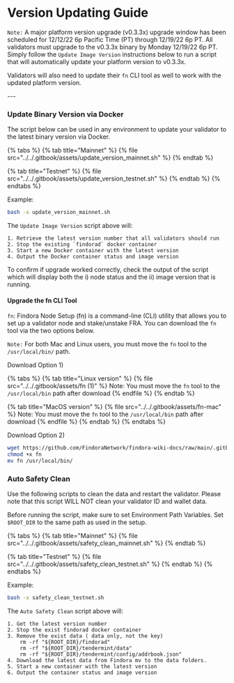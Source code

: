 # Version Updating Guide

`Note:` A major platform version upgrade (v0.3.3x) upgrade window has been scheduled for 12/12/22 6p Pacific Time (PT) through 12/19/22 6p PT. All validators must upgrade to the v0.3.3x binary by Monday 12/19/22 6p PT. Simply follow the `Update Image Version` instructions below to run a script that will automatically update your platform version to v0.3.3x.

Validators will also need to update their `fn` CLI tool as well to work with the updated platform version.

\---

### Update Binary Version via Docker[​](https://wiki.findora.org/docs/validators/update-version#update-image-version) <a href="#update-image-version" id="update-image-version"></a>

The script below can be used in any environment to update your validator to the latest binary version via Docker.

{% tabs %}
{% tab title="Mainnet" %}
{% file src="../../.gitbook/assets/update_version_mainnet.sh" %}
{% endtab %}

{% tab title="Testnet" %}
{% file src="../../.gitbook/assets/update_version_testnet.sh" %}
{% endtab %}
{% endtabs %}

Example:

```bash
bash -x update_version_mainnet.sh
```

The `Update Image Version` script above will:

```
1. Retrieve the latest version number that all validators should run
2. Stop the existing `findorad` docker container
3. Start a new Docker container with the latest version
4. Output the Docker container status and image version
```

To confirm if upgrade worked correctly, check the output of the script which will display both the i) node status and the ii) image version that is running.



#### Upgrade the fn CLI Tool[​](https://wiki.findora.org/docs/validators/automated-setup#setup-the-fn-cli-tool) <a href="#setup-the-fn-cli-tool" id="setup-the-fn-cli-tool"></a>

`fn`: Findora Node Setup (fn) is a command-line (CLI) utility that allows you to set up a validator node and stake/unstake FRA. You can download the `fn` tool via the two options below.

`Note:` For both Mac and Linux users, you must move the `fn` tool to the `/usr/local/bin/` path.

Download Option 1)

{% tabs %}
{% tab title="Linux version" %}
{% file src="../../.gitbook/assets/fn (1)" %}
Note: You must move the `fn` tool to the `/usr/local/bin` path after download
{% endfile %}
{% endtab %}

{% tab title="MacOS version" %}
{% file src="../../.gitbook/assets/fn-mac" %}
Note: You must move the `fn` tool to the `/usr/local/bin` path after download
{% endfile %}
{% endtab %}
{% endtabs %}

Download Option 2)

```bash
wget https://github.com/FindoraNetwork/findora-wiki-docs/raw/main/.gitbook/assets/fn
chmod +x fn
mv fn /usr/local/bin/
```

### Auto Safety Clean[​](https://wiki.findora.org/docs/validators/update-version#auto-safety-clean) <a href="#auto-safety-clean" id="auto-safety-clean"></a>

Use the following scripts to clean the data and restart the validator. Please note that this script WILL NOT clean your validator ID and wallet data.

Before running the script, make sure to set Environment Path Variables. Set `$ROOT_DIR` to the same path as used in the setup.

{% tabs %}
{% tab title="Mainnet" %}
{% file src="../../.gitbook/assets/safety_clean_mainnet.sh" %}
{% endtab %}

{% tab title="Testnet" %}
{% file src="../../.gitbook/assets/safety_clean_testnet.sh" %}
{% endtab %}
{% endtabs %}

Example:

```bash
bash -x safety_clean_testnet.sh
```



The `Auto Safety Clean` script above will:

```
1. Get the latest version number 
2. Stop the exist findorad docker container
3. Remove the exist data ( data only, not the key)
    rm -rf "${ROOT_DIR}/findorad"
    rm -rf "${ROOT_DIR}/tendermint/data"
    rm -rf "${ROOT_DIR}/tendermint/config/addrbook.json"
4. Download the latest data from Findora mv to the data folders.
5. Start a new container with the latest version
6. Output the container status and image version
```

